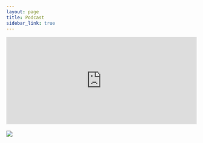 ```yaml
---
layout: page
title: Podcast
sidebar_link: true
---
```

<!-- <iframe src="https://anchor.fm/legends-of-legion/embed" height="102px" width="400px" frameborder="0" scrolling="no"></iframe> -->
<!-- <iframe src="https://anchor.fm/legends-of-legion/embed" height="95%" width="95%" frameborder="0" scrolling="no"></iframe> -->
<iframe src="https://open.spotify.com/embed/show/48HFpATWIaSQDKXIQRZcKQ?utm_source=generator&theme=0" width="100%" height="232" frameBorder="0" allowfullscreen="" allow="autoplay; clipboard-write; encrypted-media; fullscreen; picture-in-picture"></iframe>
<br><br>
<a href="https://www.youtube.com/channel/UCCKz5IvGqTxU-oqmlDlNLHA" target="_blank"><img src="https://lh3.googleusercontent.com/bzQGw1aGEkHb_cg09JtbnzTzhDdllGX4oEUhAEhaiBABz-h-pywkW4iLtwrmz4nZVt9-BsIIWzglQtBQPY0eTZvUy8rVMzfvh7f0HkNFZ-f173KsJQw=v0-s1050"></a>
